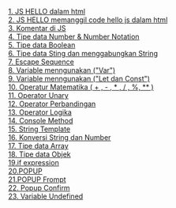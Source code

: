 <a href="1.html">1. JS HELLO dalam html</a><br>
<a href="2.html">2. JS HELLO memanggil code hello js dalam html</a><br>
<a href="3.html">3. Komentar di JS</a><br>
<a href="4.html">4. Tipe data Number & Number Notation</a><br>
<a href="5.html">5. Tipe data Boolean</a><br>
<a href="6.html">6. Tipe data Sting dan menggabungkan String</a><br>
<a href="7.html">7. Escape Sequence</a><br>
<a href="8.html">8. Variable menngunakan ("Var")</a><br>
<a href="9.html">9. Variable menngunakan ("Let dan Const")</a><br>
<a href="10.html">10. Operatur Matematika ( + , - , * , / , %, ** )</a><br>
<a href="11.html">11. Operator Unary</a><br>
<a href="12.html">12. Operator Perbandingan</a><br>
<a href="13.html">13. Operator Logika</a><br>
<a href="14.html">14. Console Method</a><br>
<a href="15.html">15. String Template</a><br>
<a href="16.html">16. Konversi String dan Number</a><br>
<a href="17.html">17. Tipe data Array</a><br>
<a href="18.html">18. Tipe data Objek</a><br>
<a href="19.html">19.if expression</a><br>
<a href="20.html">20.POPUP</a><br>
<a href="21.html">21.POPUP Frompt</a><br>
<a href="22.html">22. Popup Confirm</a><br>
<a href="23.html">23. Variable Undefined</a><br>